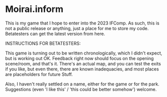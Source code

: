 # Moirai.inform
This is my game that I hope to enter into the 2023 IFComp.  As such, this is not a public release or anything, just a place for me to store my code.  Betatesters can get the latest version from here.

INSTRUCTIONS FOR BETATESTERS:

This game is turning out to be written chronologically, which I didn't expect, but is working out OK.  Feedback right now should focus on the opening scene/room, and that's it.  There's an actual map, and you can test the exits if you like, but even there, there are known inadequacies, and most places are placeholders for future Stuff.

Also, I haven't really settled on a name, either for the game or for the park.  Suggestions (even 'I like this' / 'this could be better somehow') welcome.

